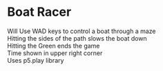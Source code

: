 # Boat Racer
Will Use WAD keys to control a boat through a maze  
Hitting the sides of the path slows the boat down  
Hitting the Green ends the game  
Time shown in upper right corner  
Uses p5.play library
